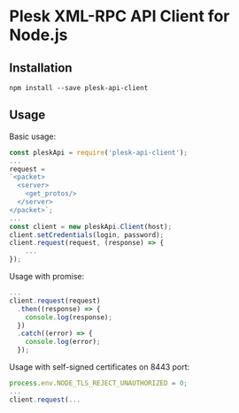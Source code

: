 # Plesk XML-RPC API Client for Node.js

## Installation

```
npm install --save plesk-api-client
```

## Usage

Basic usage:

```javascript
const pleskApi = require('plesk-api-client');
...
request =
`<packet>
  <server>
    <get_protos/>
  </server>
</packet>`;
...
const client = new pleskApi.Client(host);
client.setCredentials(login, password);
client.request(request, (response) => {
    ...
});
```

Usage with promise:

```javascript
...
client.request(request)
  .then((response) => {
    console.log(response);
  })
  .catch((error) => {
    console.log(error);
  });
```

Usage with self-signed certificates on 8443 port:

```javascript
process.env.NODE_TLS_REJECT_UNAUTHORIZED = 0;
...
client.request(...
```